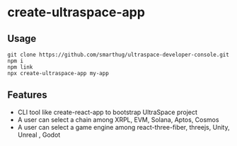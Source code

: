 # create-ultraspace-app

## Usage

```
git clone https://github.com/smarthug/ultraspace-developer-console.git
npm i
npm link
npx create-ultraspace-app my-app
```

## Features
* CLI tool like create-react-app to bootstrap UltraSpace project
* A user can select a chain among XRPL, EVM, Solana, Aptos, Cosmos
* A user can select a game engine among react-three-fiber, threejs, Unity, Unreal , Godot

